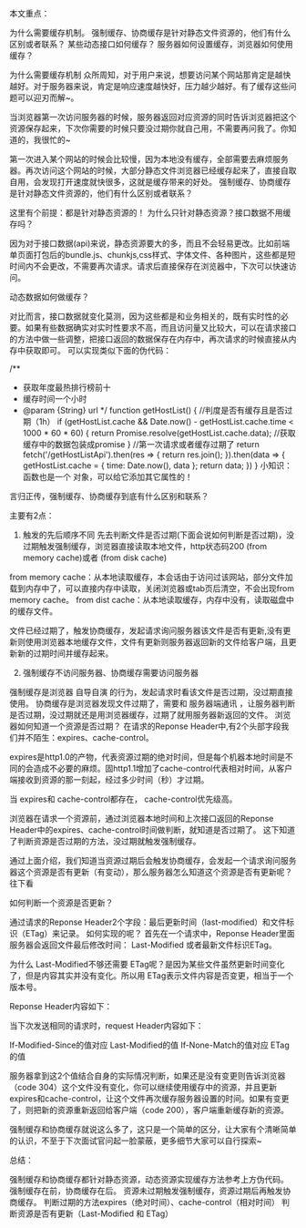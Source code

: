 本文重点：

为什么需要缓存机制。
强制缓存、协商缓存是针对静态文件资源的，他们有什么区别或者联系？
某些动态接口如何缓存？
服务器如何设置缓存，浏览器如何使用缓存？

为什么需要缓存机制
众所周知，对于用户来说，想要访问某个网站那肯定是越快越好。对于服务器来说，肯定是响应速度越快好，压力越少越好。有了缓存这些问题可以迎刃而解~。

当浏览器第一次访问服务器的时候，服务器返回对应资源的同时告诉浏览器把这个资源保存起来，下次你需要的时候只要没过期你就自己用，不需要再问我了。你知道的，我很忙的~


第一次进入某个网站的时候会比较慢，因为本地没有缓存，全部需要去麻烦服务器。再次访问这个网站的时候，大部分静态文件浏览器已经缓存起来了，直接自取自用，会发现打开速度就快很多，这就是缓存带来的好处。
强制缓存、协商缓存是针对静态文件资源的，他们有什么区别或者联系？


这里有个前提：都是针对静态资源的！ 为什么只针对静态资源？接口数据不用缓存吗？

因为对于接口数据(api)来说，静态资源要大的多，而且不会轻易更改。比如前端单页面打包后的bundle.js、chunkjs,css样式、字体文件、各种图片，这些都是短时间内不会更改，不需要再次请求。请求后直接保存在浏览器中，下次可以快速访问。


动态数据如何做缓存？

对比而言，接口数据就变化莫测，因为这些都是和业务相关的，既有实时性的必要。如果有些数据确实对实时性要求不高，而且访问量又比较大，可以在请求接口的方法中做一些调整，把接口返回的数据保存在内存中，再次请求的时候直接从内存中获取即可。
可以实现类似下面的伪代码：

/**
 * 获取年度最热排行榜前十
 * 缓存时间一个小时
 * @param {String} url 
 */
function getHostList() {
    //判度是否有缓存且是否过期（1h） 
    if (getHostList.cache && Date.now() - getHostList.cache.time < 1000 * 60 * 60) {
        return Promise.resolve(getHostList.cache.data); //获取缓存中的数据包装成promise
    }
    //第一次请求或者缓存过期了
    return fetch('/getHostListApi').then(res => {
        return res.join();
    }).then(data => {
        getHostList.cache = {
            time: Date.now(),
            data
        };
        return data;
    })
}
小知识： 函数也是一个 对象，可以给它添加其它属性的！

言归正传，强制缓存、协商缓存到底有什么区别和联系？

主要有2点：


1. 触发的先后顺序不同
先去判断文件是否过期(下面会说如何判断是否过期)，没过期触发强制缓存，浏览器直接读取本地文件，http状态码200 (from memory cache)或者 (from disk cache)

from memory cache：从本地读取缓存，本会话由于访问过该网站，部分文件加载到内存中了，可以直接内存中读取，关闭浏览器或tab页后清空，不会出现from memory cache。
from dist cache：从本地读取缓存，内存中没有，读取磁盘中的缓存文件。

文件已经过期了，触发协商缓存，发起请求询问服务器该文件是否有更新,没有更新则使用浏览器本地缓存文件，文件有更新则服务器返回新的文件给客户端，且更新新的过期时间并缓存起来。


2. 强制缓存不访问服务器、协商缓存需要访问服务器

强制缓存是浏览器 自导自演 的行为，发起请求时看该文件是否过期，没过期直接使用。
协商缓存是浏览器发现文件过期了，需要和 服务器端通讯 ，让服务器判断是否过期，没过期就还是用浏览器缓存，过期了就用服务器新返回的文件。
浏览器如何知道一个资源是否过期？
在请求的Reponse Header中,有2个头部字段我们并不陌生：expires、cache-control。




expires是http1.0的产物，代表资源过期的绝对时间，但是每个机器本地时间是不同的会造成不必要的麻烦。固http1.1增加了cache-control代表相对时间，从客户端接收到资源的那一刻起，经过多少时间（秒）才过期。

当 expires和 cache-control都存在， cache-control优先级高。

浏览器在请求一个资源前，通过浏览器本地时间和上次接口返回的Reponse Header中的expires、cache-control时间做判断，就知道是否过期了。
这下知道了判断资源是否过期的方法，没过期就触发强制缓存。


通过上面介绍，我们知道当资源过期后会触发协商缓存，会发起一个请求询问服务器这个资源是否有更新（有变动），那么服务器怎么知道这个资源是否有更新呢？往下看


如何判断一个资源是否更新？

通过请求的Reponse Header2个字段：最后更新时间（last-modified）和文件标识（ETag）来记录。
如何实现的呢？
首先在一个请求中，Reponse Header里面服务器会返回文件最后修改时间： Last-Modified 或者最新文件标识ETag。

为什么  Last-Modified不够还需要 ETag呢？是因为某些文件虽然更新时间变化了，但是内容其实并没有变化。所以用 ETag表示文件内容是否变更，相当于一个版本号。

Reponse Header内容如下：




当下次发送相同的请求时，request Header内容如下：



If-Modified-Since的值对应 Last-Modified的值
If-None-Match的值对应 ETag 的值

服务器拿到这2个值结合自身的实际情况判断，如果还是没有变更则告诉浏览器（code 304）这个文件没有变化，你可以继续使用缓存中的资源，并且更新expires和cache-control，让这个文件再次缓存服务器设置的时间。如果有变更了，则把新的资源重新返回给客户端（code 200），客户端重新缓存新的资源。

强制缓存和协商缓存就说这么多了，这只是一个简单的区分，让大家有个清晰简单的认识，不至于下次面试官问起一脸蒙蔽，更多细节大家可以自行探索~

总结：

强制缓存和协商缓存都针对静态资源，动态资源实现缓存方法参考上方伪代码。
强制缓存在前，协商缓存在后。
资源未过期触发强制缓存，资源过期后再触发协商缓存。
判断过期的方法expires（绝对时间）、cache-control（相对时间）
判断资源是否有更新（Last-Modified 和 ETag）
